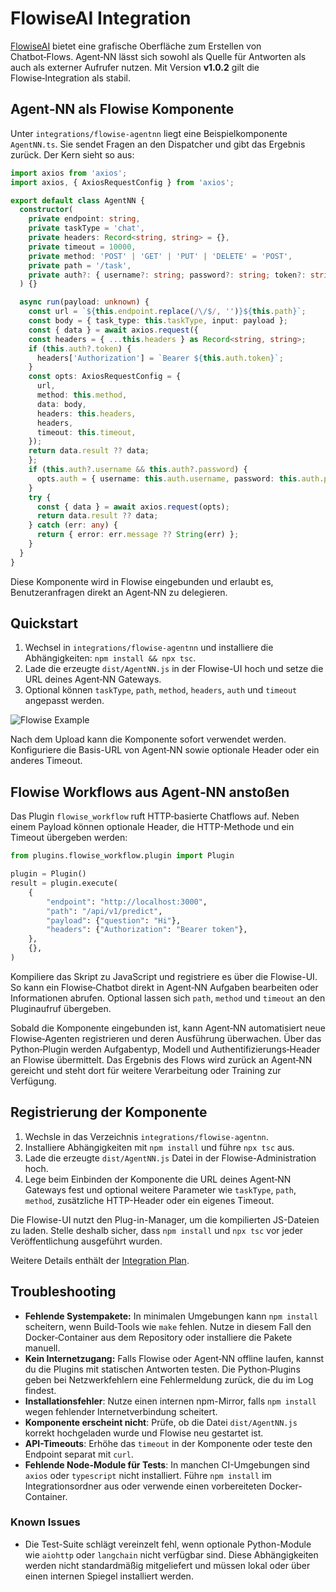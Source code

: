 # FlowiseAI Integration

[FlowiseAI](https://flowiseai.com/) bietet eine grafische Oberfläche zum Erstellen von Chatbot‑Flows. Agent‑NN lässt sich sowohl als Quelle für Antworten als auch als externer Aufrufer nutzen. Mit Version **v1.0.2** gilt die Flowise‑Integration als stabil.

## Agent‑NN als Flowise Komponente

Unter `integrations/flowise-agentnn` liegt eine Beispielkomponente `AgentNN.ts`. Sie sendet Fragen an den Dispatcher und gibt das Ergebnis zurück. Der Kern sieht so aus:

```ts
import axios from 'axios';
import axios, { AxiosRequestConfig } from 'axios';

export default class AgentNN {
  constructor(
    private endpoint: string,
    private taskType = 'chat',
    private headers: Record<string, string> = {},
    private timeout = 10000,
    private method: 'POST' | 'GET' | 'PUT' | 'DELETE' = 'POST',
    private path = '/task',
    private auth?: { username?: string; password?: string; token?: string }
  ) {}

  async run(payload: unknown) {
    const url = `${this.endpoint.replace(/\/$/, '')}${this.path}`;
    const body = { task_type: this.taskType, input: payload };
    const { data } = await axios.request({
    const headers = { ...this.headers } as Record<string, string>;
    if (this.auth?.token) {
      headers['Authorization'] = `Bearer ${this.auth.token}`;
    }
    const opts: AxiosRequestConfig = {
      url,
      method: this.method,
      data: body,
      headers: this.headers,
      headers,
      timeout: this.timeout,
    });
    return data.result ?? data;
    };
    if (this.auth?.username && this.auth?.password) {
      opts.auth = { username: this.auth.username, password: this.auth.password };
    }
    try {
      const { data } = await axios.request(opts);
      return data.result ?? data;
    } catch (err: any) {
      return { error: err.message ?? String(err) };
    }
  }
}
```

Diese Komponente wird in Flowise eingebunden und erlaubt es, Benutzeranfragen direkt an Agent‑NN zu delegieren.

## Quickstart

1. Wechsel in `integrations/flowise-agentnn` und installiere die Abhängigkeiten:
   `npm install && npx tsc`.
2. Lade die erzeugte `dist/AgentNN.js` in der Flowise-UI hoch und setze die
   URL deines Agent‑NN Gateways.
3. Optional können `taskType`, `path`, `method`, `headers`, `auth` und
   `timeout` angepasst werden.

![Flowise Example](flowise_example.png)

Nach dem Upload kann die Komponente sofort verwendet werden. Konfiguriere die
Basis-URL von Agent‑NN sowie optionale Header oder ein anderes Timeout.

## Flowise Workflows aus Agent‑NN anstoßen

Das Plugin `flowise_workflow` ruft HTTP‑basierte Chatflows auf. Neben einem Payload können optionale Header, die HTTP-Methode und ein Timeout übergeben werden:


```python
from plugins.flowise_workflow.plugin import Plugin

plugin = Plugin()
result = plugin.execute(
    {
        "endpoint": "http://localhost:3000",
        "path": "/api/v1/predict",
        "payload": {"question": "Hi"},
        "headers": {"Authorization": "Bearer token"},
    },
    {},
)
```

Kompiliere das Skript zu JavaScript und registriere es über die Flowise-UI. So kann ein Flowise‑Chatbot direkt in Agent‑NN Aufgaben bearbeiten oder Informationen abrufen. Optional lassen sich `path`, `method` und `timeout` an den Pluginaufruf übergeben.

Sobald die Komponente eingebunden ist, kann Agent‑NN automatisiert neue Flowise‑Agenten registrieren und deren Ausführung überwachen. Über das Python‑Plugin werden Aufgabentyp, Modell und Authentifizierungs‑Header an Flowise übermittelt. Das Ergebnis des Flows wird zurück an Agent‑NN gereicht und steht dort für weitere Verarbeitung oder Training zur Verfügung.

## Registrierung der Komponente

1. Wechsle in das Verzeichnis `integrations/flowise-agentnn`.
2. Installiere Abhängigkeiten mit `npm install` und führe `npx tsc` aus.
3. Lade die erzeugte `dist/AgentNN.js` Datei in der Flowise-Administration hoch.
4. Lege beim Einbinden der Komponente die URL deines Agent‑NN Gateways fest und
   optional weitere Parameter wie `taskType`, `path`, `method`, zusätzliche
   HTTP-Header oder ein eigenes Timeout.

Die Flowise-UI nutzt den Plug-in-Manager, um die kompilierten JS-Dateien zu laden.
Stelle deshalb sicher, dass `npm install` und `npx tsc` vor jeder Veröffentlichung
ausgeführt wurden.

Weitere Details enthält der [Integration Plan](full_integration_plan.md).

## Troubleshooting

- **Fehlende Systempakete:** In minimalen Umgebungen kann `npm install` scheitern,
  wenn Build‑Tools wie `make` fehlen. Nutze in diesem Fall den Docker‑Container
  aus dem Repository oder installiere die Pakete manuell.
- **Kein Internetzugang:** Falls Flowise oder Agent‑NN offline laufen, kannst du
  die Plugins mit statischen Antworten testen. Die Python‑Plugins geben bei
  Netzwerkfehlern eine Fehlermeldung zurück, die du im Log findest.
- **Installationsfehler**: Nutze einen internen npm-Mirror, falls `npm install` wegen fehlender Internetverbindung scheitert.
- **Komponente erscheint nicht**: Prüfe, ob die Datei `dist/AgentNN.js` korrekt hochgeladen wurde und Flowise neu gestartet ist.
- **API-Timeouts**: Erhöhe das `timeout` in der Komponente oder teste den Endpoint separat mit `curl`.
- **Fehlende Node-Module für Tests**: In manchen CI-Umgebungen sind `axios` oder `typescript` nicht installiert. Führe `npm install` im Integrationsordner aus oder verwende einen vorbereiteten Docker-Container.

### Known Issues

- Die Test-Suite schlägt vereinzelt fehl, wenn optionale Python-Module wie `aiohttp` oder `langchain` nicht verfügbar sind. Diese Abhängigkeiten werden nicht standardmäßig mitgeliefert und müssen lokal oder über einen internen Spiegel installiert werden.
